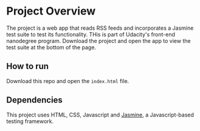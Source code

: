 # Project Overview

The project is a web app that reads RSS feeds and incorporates a Jasmine test suite to test its functionality. THis is part of Udacity's front-end nanodegree program. Download the project and open the app to view the test suite at the bottom of the page. 

## How to run

Download this repo and open the `index.html` file.

## Dependencies

This project uses HTML, CSS, Javascript and [Jasmine](https://jasmine.github.io/), a Javascript-based testing framework.
